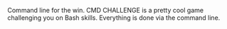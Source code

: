 
Command line for the win.
CMD CHALLENGE is a pretty cool game challenging you on Bash skills. Everything is done via the command line.

